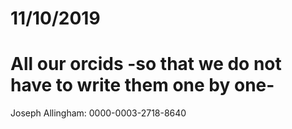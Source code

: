# 11/10/2019
# All our orcids -so that we do not have to write them one by one-

Joseph Allingham: 0000-0003-2718-8640
